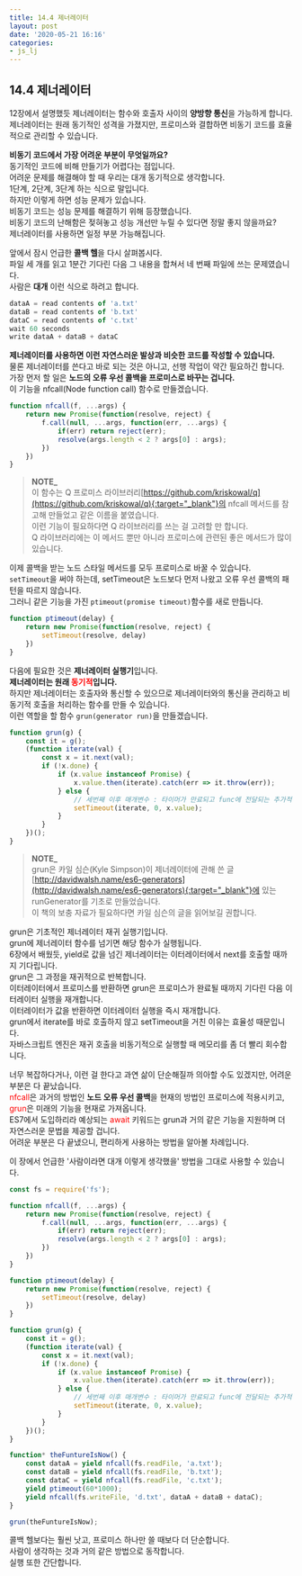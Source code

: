 ```yaml
---
title: 14.4 제너레이터
layout: post
date: '2020-05-21 16:16'
categories:
- js_lj
---
```


## 14.4 제너레이터

12장에서 설명했듯 제너레이터는 함수와 호출자 사이의 **양방향 통신**을 가능하게 합니다.  
제너레이터는 원래 동기적인 성격을 가졌지만, 프로미스와 결합하면 비동기 코드를 효율적으로 관리할 수 있습니다.

**비동기 코드에서 가장 어려운 부분이 무엇일까요?**  
동기적인 코드에 비해 만들기가 어렵다는 점입니다.  
어려운 문제를 해결해야 할 때 우리는 대개 동기적으로 생각합니다.  
1단계, 2단계, 3단계 하는 식으로 말입니다.  
하지만 이렇게 하면 성능 문제가 있습니다.  
비동기 코드는 성능 문제를 해결하기 위해 등장했습니다.  
비동기 코드의 난해함은 젖혀놓고 성능 개선만 누릴 수 있다면 정말 좋지 않을까요?  
제너레이터를 사용하면 일정 부분 가능해집니다.

앞에서 잠시 언급한 **콜백 헬**을 다시 살펴봅시다.  
파일 세 개를 읽고 1분간 기다린 다음 그 내용을 합쳐서 네 번째 파일에 쓰는 문제였습니다.  
사람은 **대개** 이런 식으로 하려고 합니다.

```javascript
dataA = read contents of 'a.txt'
dataB = read contents of 'b.txt'
dataC = read contents of 'c.txt'
wait 60 seconds
write dataA + dataB + dataC
```

**제너레이터를 사용하면 이런 자연스러운 발상과 비슷한 코드를 작성할 수 있습니다.**  
물론 제너레이터를 쓴다고 바로 되는 것은 아니고, 선행 작업이 약간 필요하긴 합니다.  
가장 먼저 할 일은 **노드의 오류 우선 콜백을 프로미스로 바꾸는 겁니다.**  
이 기능을 nfcall(Node function call) 함수로 만들겠습니다.

```javascript
function nfcall(f, ...args) {
    return new Promise(function(resolve, reject) {
        f.call(null, ...args, function(err, ...args) {
            if(err) return reject(err);
            resolve(args.length < 2 ? args[0] : args);
        })
    })
}
```

>**NOTE_**  
>이 함수는 Q 프로미스 라이브러리[https://github.com/kriskowal/q](https://github.com/kriskowal/q){:target="_blank"}의 nfcall 메서드를 참고해 만들었고 
>같은 이름을 붙였습니다.  
>이런 기능이 필요하다면 Q 라이브러리를 쓰는 걸 고려할 만 합니다.  
>Q 라이브러리에는 이 메서드 뿐만 아니라 프로미스에 관련된 좋은 메서드가 많이 있습니다.

이제 콜백을 받는 노드 스타일 메서드를 모두 프로미스로 바꿀 수 있습니다.  
`setTimeout`을 써야 하는데, setTimeout은 노드보다 먼저 나왔고 오류 우선 콜백의 패턴을 따르지 않습니다.  
그러니 같은 기능을 가진 `ptimeout(promise timeout)`함수를 새로 만듭니다.

```javascript
function ptimeout(delay) {
    return new Promise(function(resolve, reject) {
        setTimeout(resolve, delay)
    })
}
```

다음에 필요한 것은 **제너레이터 실행기**입니다.  
**제너레이터는 원래 <span style="color:red">동기적</span>입니다.**  
하지만 제너레이터는 호출자와 통신할 수 있으므로 제너레이터와의 통신을 관리하고 비동기적 호출을 처리하는 함수를 만들 수 있습니다.  
이런 역할을 할 함수 `grun(generator run)`을 만들겠습니다.

```javascript
function grun(g) {
    const it = g();
    (function iterate(val) {
        const x = it.next(val);
        if (!x.done) {
            if (x.value instanceof Promise) {
                x.value.then(iterate).catch(err => it.throw(err));
            } else {
                // 세번째 이후 매개변수 : 타이머가 만료되고 func에 전달되는 추가적인 매개변수들입니다.
                setTimeout(iterate, 0, x.value);
            }
        }
    })();
}
```

>**NOTE_**  
>grun은 카일 심슨(Kyle Simpson)이 제너레이터에 관해 쓴 글[http://davidwalsh.name/es6-generators](http://davidwalsh.name/es6-generators){:target="_blank"}에 있는 runGenerator를 기초로 만들었습니다.  
>이 책의 보충 자료가 필요하다면 카일 심슨의 글을 읽어보길 권합니다.

grun은 기초적인 제너레이터 재귀 실행기입니다.  
grun에 제너레이터 함수를 넘기면 해당 함수가 실행됩니다.  
6장에서 배웠듯, yield로 값을 넘긴 제너레이터는 이터레이터에서 next를 호출할 때까지 기다립니다.  
grun은 그 과정을 재귀적으로 반복합니다.  
이터레이터에서 프로미스를 반환하면 grun은 프로미스가 완료될 때까지 기다린 다음 이터레이터 실행을 재개합니다.  
이터레이터가 값을 반환하면 이터레이터 실행을 즉시 재개합니다.  
grun에서 iterate를 바로 호출하지 않고 setTimeout을 거친 이유는 효율성 때문입니다.  
자바스크립트 엔진은 재귀 호출을 비동기적으로 실행할 때 메모리를 좀 더 빨리 회수합니다.

너무 복잡하다거나, 이런 걸 한다고 과연 삶이 단순해질까 의아할 수도 있겠지만, 어려운 부분은 다 끝났습니다.  
<span style="color:red">nfcall</span>은 과거의 방법인 **노드 오류 우선 콜백**을 현재의 방법인 
프로미스에 적용시키고, <span style="color:red">grun</span>은 미래의 기능을 현재로 가져옵니다.  
ES7에서 도입하리라 예상되는 <span style="color:red">await</span> 키워드는 grun과 거의 같은
기능을 지원하며 더 자연스러운 문법을 제공할 겁니다.  
어려운 부분은 다 끝냈으니, 편리하게 사용하는 방법을 알아볼 차례입니다.

이 장에서 언급한 '사람이라면 대개 이렇게 생각했을' 방법을 그대로 사용할 수 있습니다.

```javascript
const fs = require('fs');

function nfcall(f, ...args) {
    return new Promise(function(resolve, reject) {
        f.call(null, ...args, function(err, ...args) {
            if(err) return reject(err);
            resolve(args.length < 2 ? args[0] : args);
        })
    })
}

function ptimeout(delay) {
    return new Promise(function(resolve, reject) {
        setTimeout(resolve, delay)
    })
}

function grun(g) {
    const it = g();
    (function iterate(val) {
        const x = it.next(val);
        if (!x.done) {
            if (x.value instanceof Promise) {
                x.value.then(iterate).catch(err => it.throw(err));
            } else {
                // 세번째 이후 매개변수 : 타이머가 만료되고 func에 전달되는 추가적인 매개변수들입니다.
                setTimeout(iterate, 0, x.value);
            }
        }
    })();
}

function* theFuntureIsNow() {
    const dataA = yield nfcall(fs.readFile, 'a.txt');
    const dataB = yield nfcall(fs.readFile, 'b.txt');
    const dataC = yield nfcall(fs.readFile, 'c.txt');
    yield ptimeout(60*1000);
    yield nfcall(fs.writeFile, 'd.txt', dataA + dataB + dataC);
}

grun(theFuntureIsNow);
```

콜백 헬보다는 훨씬 낫고, 프로미스 하나만 쓸 때보다 더 단순합니다.  
사람이 생각하는 것과 거의 같은 방법으로 동작합니다.  
실행 또한 간단합니다.